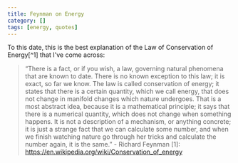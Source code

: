 ```yaml
---
title: Feynman on Energy
category: []
tags: [energy, quotes]
---
```


To this date, this is the best explanation of the Law of Conservation of Energy[^1]
that I've come across:

> “There is a fact, or if you wish, a law, governing natural phenomena that
are known to date. There is no known exception to this law; it is exact,
so far we know. The law is called conservation of energy; it states that
there is a certain quantity, which we call energy, that does not change in
manifold changes which nature undergoes. That is a most abstract idea,
because it is a mathematical principle; it says that there is a numerical
quantity, which does not change when something happens. It is not a
description of a mechanism, or anything concrete; it is just a strange
fact that we can calculate some number, and when we finish watching
nature go through her tricks and calculate the number again, it is the
same.”
\- Richard Feynman
[1]: https://en.wikipedia.org/wiki/Conservation_of_energy
